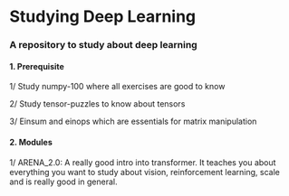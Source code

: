 # Studying Deep Learning

### A repository to study about deep learning

#### 1. Prerequisite

1/ Study numpy-100 where all exercises are good to know

2/ Study tensor-puzzles to know about tensors

3/ Einsum and einops which are essentials for matrix manipulation

#### 2. Modules

1/ ARENA_2.0: A really good intro into transformer. It teaches you about everything you want to study about vision, reinforcement learning, scale and is really good in general.